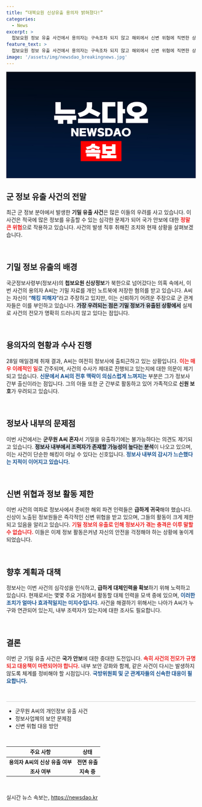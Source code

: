 ```yaml
---
title: “대북요원 신상유출 용의자 밝혀졌다!”
categories:
  - News
excerpt: >
  첩보요원 정보 유출 사건에서 용의자는 구속조차 되지 않고 해외에서 신변 위협에 직면한 상태! 기밀 자료가 북한으로 넘어간 정황이 드러나며 군정보사 내부의 부실 대응과 재발 가능성에 대한 우려가 커지고 있다.
feature_text: >
  첩보요원 정보 유출 사건에서 용의자는 구속조차 되지 않고 해외에서 신변 위협에 직면한 상태! 기밀 자료가 북한으로 넘어간 정황이 드러나며 군정보사 내부의 부실 대응과 재발 가능성에 대한 우려가 커지고 있다.
image: '/assets/img/newsdao_breakingnews.jpg'
---
```


<p><img src="/assets/img/newsdao_breakingnews.jpg" alt="cryptoinkorea 속보" /></p>

<h2 data-ke-size="size26">군 정보 유출 사건의 전말</h2>

<p data-ke-size="size16">최근 군 정보 분야에서 발생한 <b>기밀 유출 사건</b>은 많은 이들의 우려를 사고 있습니다. 이 사건은 적국에 많은 정보를 유출할 수 있는 심각한 문제가 되어 국가 안보에 대한 <b><span style="color: #ee2323;">정말 큰 위협</span></b>으로 작용하고 있습니다. 사건의 발생 직후 취해진 조치와 현재 상황을 살펴보겠습니다.</p>

<p data-ke-size="size16">&nbsp;</p>

<h2 data-ke-size="size26">기밀 정보 유출의 배경</h2>

<p data-ke-size="size16">국군정보사령부(정보사)의 <b>첩보요원 신상정보</b>가 북한으로 넘어갔다는 의혹 속에서, 이번 사건의 용의자 A씨는 기밀 자료를 개인 노트북에 저장한 혐의를 받고 있습니다. A씨는 자신이 “<b><span style="color: #1a5490;">해킹 피해자</span></b>”라고 주장하고 있지만, 이는 신뢰하기 어려운 주장으로 군 관계자들은 이를 부인하고 있습니다. <b><span style="background-color: #21538527;">가장 우려되는 점은 기밀 정보가 유출된 상황에서</span></b> 실제로 사건의 전모가 명확히 드러나지 않고 있다는 점입니다.</p>

<p data-ke-size="size16">&nbsp;</p>

<h2 data-ke-size="size26">용의자의 현황과 수사 진행</h2>

<p data-ke-size="size16">28일 매일경제 취재 결과, A씨는 여전히 정보사에 출퇴근하고 있는 상황입니다. <b><span style="color: #ee2323;">이는 매우 이례적인 일</span></b>로 간주되며, 사건의 수사가 제대로 진행되고 있는지에 대한 의문이 제기되고 있습니다. <b><span style="color: #1a5490;">신문에서 A씨의 전후 맥락이 의심스럽게 느껴지는</span></b> 부분은 그가 정보사 간부 출신이라는 점입니다. 그의 아들 또한 군 간부로 활동하고 있어 가족적으로 <b>신원 보호</b>가 우려되고 있습니다.</p>

<p data-ke-size="size16">&nbsp;</p>

<h2 data-ke-size="size26">정보사 내부의 문제점</h2>

<p data-ke-size="size16">이번 사건에서는 <b>군무원 A씨 혼자</b>서 기밀을 유출하기에는 불가능하다는 의견도 제기되고 있습니다. <b><span style="background-color: #21538527;">정보사 내부에서 조력자가 존재할 가능성이 높다는 분석</span></b>이 나오고 있으며, 이는 사건이 단순한 해킹이 아닐 수 있다는 신호입니다. <b><span style="color: #1a5490;">정보사 내부의 감시가 느슨했다는 지적이 이어지고 있습니다.</span></b></p>

<p data-ke-size="size16">&nbsp;</p>

<h2 data-ke-size="size26">신변 위협과 정보 활동 제한</h2>

<p data-ke-size="size16">이번 사건의 여파로 정보사에서 준비한 해외 파견 인력들은 <b>급하게 귀국</b>해야 했습니다. 신상이 노출된 정보원들은 즉각적인 신변 위협을 받고 있으며, 그들의 활동이 크게 제한되고 있음을 알리고 있습니다. <b><span style="color: #ee2323;">기밀 정보의 유출로 인해 정보사가 겪는 충격은 이루 말할 수 없습니다.</span></b> 이들은 이제 정보 활동은커녕 자신의 안전을 걱정해야 하는 상황에 놓이게 되었습니다.</p>

<p data-ke-size="size16">&nbsp;</p>

<h2 data-ke-size="size26">향후 계획과 대책</h2>

<p data-ke-size="size16">정보사는 이번 사건의 심각성을 인식하고, <b>급하게 대체인력을 확보</b>하기 위해 노력하고 있습니다. 현재로서는 몇몇 주요 거점에서 활동할 대체 인력을 모색 중에 있으며, <b><span style="color: #1a5490;">이러한 조치가 얼마나 효과적일지는 미지수입니다.</span></b> 사건을 해결하기 위해서는 나아가 A씨가 누구와 연관되어 있는지, 내부 조력자가 있는지에 대한 조사도 필요합니다.</p>

<p data-ke-size="size16">&nbsp;</p>

<h2 data-ke-size="size26">결론</h2>

<p data-ke-size="size16">이번 군 기밀 유출 사건은 <b>국가 안보</b>에 대한 중대한 도전입니다. <b><span style="color: #ee2323;">속히 사건의 전모가 규명되고 대응책이 마련되어야 합니다.</span></b> 내부 보안 강화와 함께, 같은 사건이 다시는 발생하지 않도록 체계를 정비해야 할 시점입니다. <b><span style="color: #1a5490;">국방위원회 및 군 관계자들의 신속한 대응이 필요합니다.</span></b></p>

<p data-ke-size="size16">&nbsp;</p>

<hr style="height: 1px; border: none; background-color: #ccc;">

<ul>
    <li>군무원 A씨의 개인정보 유출 사건</li>
    <li>정보사업체의 보안 문제점</li>
    <li>신변 위협 대응 방안</li>
</ul>

<p data-ke-size="size16">&nbsp;</p>

<table style="width: 100%;">
    <thead>
        <tr>
            <th style="text-align: center;">주요 사항</th>
            <th style="text-align: center;">상태</th>
        </tr>
    </thead>
    <tbody>
        <tr>
            <td style="text-align: center; height: 17px;"><b>용의자 A씨의 신상 유출 여부</b></td>
            <td style="text-align: center; height: 17px;"><b>전면 유출</b></td>
        </tr>
        <tr>
            <td style="text-align: center; height: 17px;"><b>조사 여부</b></td>
            <td style="text-align: center; height: 17px;"><b>지속 중</b></td>
        </tr>
    </tbody>
</table> 

<p data-ke-size="size16">&nbsp;</p>
실시간 뉴스 속보는, <a href="https://newsdao.kr" rel="dofollow">https://newsdao.kr</a>


